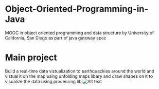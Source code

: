 # Object-Oriented-Programming-in-Java

MOOC in object oriented programming and data structure by University of California, San Diego as part of java gateway spec   

# Main project  

Build a real-time data vistualization to earthquackies around the world and vistual it on the map 
using unfolding maps libary and draw shapes on it to visualize the data using processing lib
![Alt text](http://i.imgur.com/0xmfKaT.png "GUI appearnce")
